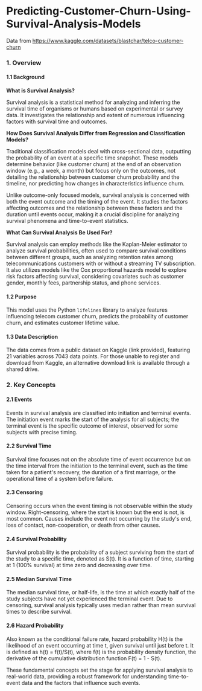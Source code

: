 # Predicting-Customer-Churn-Using-Survival-Analysis-Models

Data from https://www.kaggle.com/datasets/blastchar/telco-customer-churn

### 1. Overview
#### 1.1 Background
**What is Survival Analysis?**

Survival analysis is a statistical method for analyzing and inferring the survival time of organisms or humans based on experimental or survey data. It investigates the relationship and extent of numerous influencing factors with survival time and outcomes.

**How Does Survival Analysis Differ from Regression and Classification Models?**

Traditional classification models deal with cross-sectional data, outputting the probability of an event at a specific time snapshot. These models determine behavior (like customer churn) at the end of an observation window (e.g., a week, a month) but focus only on the outcomes, not detailing the relationship between customer churn probability and the timeline, nor predicting how changes in characteristics influence churn.

Unlike outcome-only focused models, survival analysis is concerned with both the event outcome and the timing of the event. It studies the factors affecting outcomes and the relationship between these factors and the duration until events occur, making it a crucial discipline for analyzing survival phenomena and time-to-event statistics.

**What Can Survival Analysis Be Used For?**

Survival analysis can employ methods like the Kaplan-Meier estimator to analyze survival probabilities, often used to compare survival conditions between different groups, such as analyzing retention rates among telecommunications customers with or without a streaming TV subscription. It also utilizes models like the Cox proportional hazards model to explore risk factors affecting survival, considering covariates such as customer gender, monthly fees, partnership status, and phone services.

#### 1.2 Purpose
This model uses the Python `lifelines` library to analyze features influencing telecom customer churn, predicts the probability of customer churn, and estimates customer lifetime value.

#### 1.3 Data Description
The data comes from a public dataset on Kaggle (link provided), featuring 21 variables across 7043 data points. For those unable to register and download from Kaggle, an alternative download link is available through a shared drive.

### 2. Key Concepts
#### 2.1 Events
Events in survival analysis are classified into initiation and terminal events. The initiation event marks the start of the analysis for all subjects; the terminal event is the specific outcome of interest, observed for some subjects with precise timing.

#### 2.2 Survival Time
Survival time focuses not on the absolute time of event occurrence but on the time interval from the initiation to the terminal event, such as the time taken for a patient's recovery, the duration of a first marriage, or the operational time of a system before failure.

#### 2.3 Censoring
Censoring occurs when the event timing is not observable within the study window. Right-censoring, where the start is known but the end is not, is most common. Causes include the event not occurring by the study's end, loss of contact, non-cooperation, or death from other causes.

#### 2.4 Survival Probability
Survival probability is the probability of a subject surviving from the start of the study to a specific time, denoted as S(t). It is a function of time, starting at 1 (100% survival) at time zero and decreasing over time.

#### 2.5 Median Survival Time
The median survival time, or half-life, is the time at which exactly half of the study subjects have not yet experienced the terminal event. Due to censoring, survival analysis typically uses median rather than mean survival times to describe survival.

#### 2.6 Hazard Probability
Also known as the conditional failure rate, hazard probability H(t) is the likelihood of an event occurring at time t, given survival until just before t. It is defined as h(t) = f(t)/S(t), where f(t) is the probability density function, the derivative of the cumulative distribution function F(t) = 1 - S(t).

These fundamental concepts set the stage for applying survival analysis to real-world data, providing a robust framework for understanding time-to-event data and the factors that influence such events.
